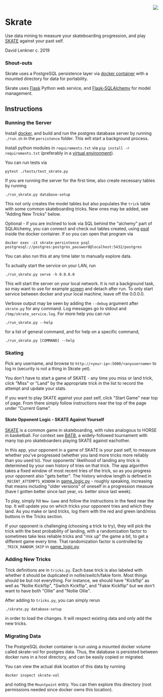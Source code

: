 <img align="right" src="skrate/static/favicon.ico">

# Skrate

Use data mining to measure your skateboarding progression, and play
[SKATE](https://en.wikipedia.org/wiki/Game_of_Skate) against your past self.

David Lenkner
c. 2019

### Shout-outs

Skrate uses a PostgreSQL persistence layer via [docker container](https://hub.docker.com/_/postgres)
with a mounted directory for data for portability.

Skrate uses [Flask](https://www.palletsprojects.com/p/flask/) Python web service, and
[Flask-SQLAlchemy](https://flask-sqlalchemy.palletsprojects.com/en/2.x/) for model management.

## Instructions

### Running the Server

Install [docker](https://docs.docker.com/install/linux/docker-ce/ubuntu/), and build and run the
postgres database server by running `./run.sh` in the `persistence` folder. This will start a
background process.

Install python modules in `requirements.txt` via `pip install -r requirements.txt` (preferably in a
[virtual environment](https://packaging.python.org/guides/installing-using-pip-and-virtual-environments/)).

You can run tests via

	pytest ./tests/test_skrate.py

If you are running the server for the first time, also create necessary tables by running

	./run_skrate.py database-setup

This not only creates the model tables but also populates the `trick` table with some common
skateboarding tricks. New ones may be added, see "Adding New Tricks" below.

Optional - if you are inclined to look via SQL behind the "alchemy" part of SQLAlchemy, you can connect
and check out tables created, using [psql](http://www.postgresqltutorial.com/install-postgresql/) inside
the docker container. If so you can open that program via

	docker exec -it skrate-persistence psql postgresql://postgres:postgres_password@localhost:5432/postgres

You can also run this at any time later to manually explore data.

To actually start the service on your LAN, run

	./run_skrate.py serve -h 0.0.0.0

This will start the server on your local network. It is not a background task, so may want to use
for example [screen](https://linuxize.com/post/how-to-use-linux-screen/) and detach after run. To only
start service between docker and your local machine, leave off the 0.0.0.0.

Verbose output may be seen by adding the `--debug` argument after `skrate.py` for any command. Log 
messages go to stdout and `/tmp/skrate_service.log`. For more help you can run

	./run_skrate.py --help

for a list of general command, and for help on a specific command,

	./run_skrate.py [COMMAND] --help

### Skating

Pick any username, and browse to `http://<your-ip>:5000/<anyusername>` to log in (security is not a
thing in Skrate yet).

You don't have to start a game of SKATE - any time you miss or land trick, click "Miss" or "Land" by
the appropriate trick in the list to record the attempt and update your stats.

If you want to play SKATE against your past self, click "Start Game" near top of page. From there
simply follow instructions near the top of the page under "Current Game".

#### Skate Opponent Logic - SKATE Against Yourself

[SKATE](https://en.wikipedia.org/wiki/Game_of_Skate) is a common game in skateboarding, with rules
analogous to HORSE in basketball. For context see [BATB](https://theberrics.com/battle-at-the-berrics),
a widely-followed tournament with many top pro skateboarders playing SKATE against eachother.

In this app, your opponent in a game of SKATE is your past self, to measure whether you've progressed
(whether you land more tricks more reliably than you used to). Your opponents' likelihood of landing
any trick is determined by your own history of tries on that trick. The app algorithm takes a fixed
window of most recent tries of the trick, so as you progress your opponent also "gets better". The history
window length is defined in `_RECENT_ATTEMPTS_WINDOW` in [game\_logic.py](skrate/game_logic.py) - roughly
speaking, increasing that means including "older versions" of oneself in a progression measure (have I
gotten better since last year, vs. better since last week).

To play, simply hit `New Game` and follow the instructions in the feed near the top. It will update you
on which tricks your opponent tries and which they land. As you make or land tricks, log them with the
red and green land/miss buttons in the Tricks section.

If your opponent is challenging (choosing a trick to try), they will pick the trick with the best
probability of landing, with a randomization factor to sometimes take less reliable tricks and "mix up"
the game a bit, to get a different game every time. That randomization factor is controlled by
`_TRICK_RANDOM_SKIP` in [game\_logic.py](skrate/game_logic.py).
 
### Adding New Tricks

Trick definitions are in `tricks.py`. Each base trick is also labeled with whether it should be
duplicated in nollie/switch/fakie form. Most things should be but not everything. For instance,
we should have "Kickflip" as well as "Nollie Kickflip", "Switch Kickflip", and "Fakie Kickflip"
but we don't want to have both "Ollie" and "Nollie Ollie".

After adding to `tricks.py`, you can simply rerun

	./skrate.py database-setup

in order to load the changes. It will respect existing data and only add the new tricks.

### Migrating Data

The PostgreSQL docker container is run using a mounted docker volume called skrate-vol for postgres
data. Thus, the database is persisted between docker runs in a host directory, and can be easily
copied or migrated.

You can view the actual disk location of this data by running

	docker inspect skrate-vol

and noting the `Mountpoint` entry. You can then explore this directory (root permissions needed
since docker owns this location).
